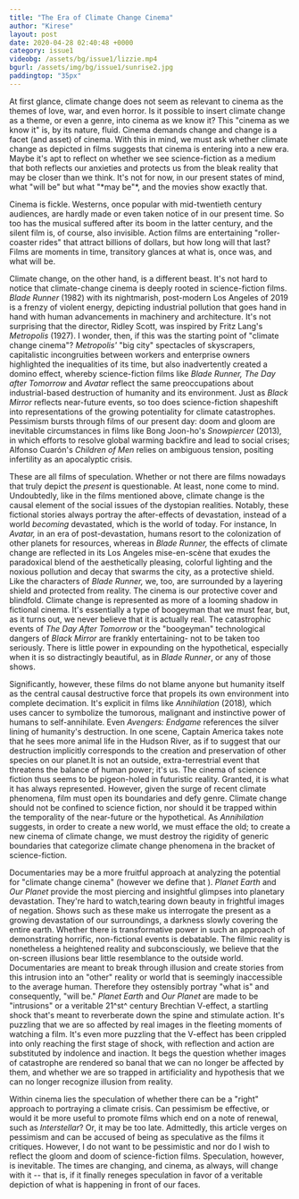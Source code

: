 ```yaml
---
title: "The Era of Climate Change Cinema"
author: "Kirese"
layout: post
date: 2020-04-28 02:40:48 +0000
category: issue1
videobg: /assets/bg/issue1/lizzie.mp4
bgurl: /assets/img/bg/issue1/sunrise2.jpg
paddingtop: "35px"
---
```


<p id="first-paragraph">At first glance, climate change does not seem as relevant to cinema as
the themes of love, war, and even horror. Is it possible to insert
climate change as a theme, or even a genre, into cinema as we know it?
This "cinema as we know it" is, by its nature, fluid. Cinema demands
change and change is a facet (and asset) of cinema. With this in mind,
we must ask whether climate change as depicted in films suggests that
cinema is entering into a new era. Maybe it's apt to reflect on whether
we see science-fiction as a medium that both reflects our anxieties and
protects us from the bleak reality that may be closer than we think.
It's not for now, in our present states of mind, what "will be" but what
"*may be"*, and the movies show exactly that.</p>

Cinema is fickle. Westerns, once popular with mid-twentieth century
audiences, are hardly made or even taken notice of in our present time.
So too has the musical suffered after its boom in the latter century,
and the silent film is, of course, also invisible. Action films are
entertaining "roller-coaster rides" that attract billions of dollars,
but how long will that last? Films are moments in time, transitory
glances at what is, once was, and what will be.

Climate change, on the other hand, is a different beast. It's not hard
to notice that climate-change cinema is deeply rooted in science-fiction
films. *Blade Runner* (1982) with its nightmarish, post-modern Los
Angeles of 2019 is a frenzy of violent energy, depicting industrial
pollution that goes hand in hand with human advancements in machinery
and architecture. It's not surprising that the director, Ridley Scott,
was inspired by Fritz Lang's *Metropolis* (1927). I wonder, then, if
this was the starting point of "climate change cinema"? *Metropolis'*
"big city" spectacles of skyscrapers, capitalistic incongruities between
workers and enterprise owners highlighted the inequalities of its time,
but also inadvertently created a domino effect, whereby science-fiction
films like *Blade Runner,* *The Day after Tomorrow* and *Avatar* reflect
the same preoccupations about industrial-based destruction of humanity
and its environment. Just as *Black Mirror* reflects near-future events,
so too does science-fiction shapeshift into representations of the
growing potentiality for climate catastrophes. Pessimism bursts through
films of our present day: doom and gloom are inevitable circumstances in
films like Bong Joon-ho's *Snowpiercer* (2013)*,* in which efforts to
resolve global warming backfire and lead to social crises; Alfonso
Cuarón's *Children of Men* relies on ambiguous tension, positing
infertility as an apocalyptic crisis.

These are all films of speculation. Whether or not there are films
nowadays that truly depict the *present* is questionable. At least, none
come to mind. Undoubtedly, like in the films mentioned above, climate
change is the causal element of the social issues of the dystopian
realities. Notably, these fictional stories always portray the
after-effects of devastation, instead of a world *becoming* devastated,
which is the world of today. For instance, In *Avatar,* in an era of
post-devastation, humans resort to the colonization of other planets for
resources, whereas in *Blade Runner,* the effects of climate change are
reflected in its Los Angeles mise-en-scène that exudes the paradoxical
blend of the aesthetically pleasing, colorful lighting and the noxious
pollution and decay that swarms the city, as a protective shield. Like
the characters of *Blade Runner,* we, too, are surrounded by a layering
shield and protected from reality. The cinema is our protective cover
and blindfold. Climate change is represented as more of a looming shadow
in fictional cinema. It's essentially a type of boogeyman that we must
fear, but, as it turns out, we never believe that it is actually real.
The catastrophic events of *The Day After Tomorrow* or the "boogeyman"
technological dangers of *Black Mirror* are frankly entertaining- not to
be taken too seriously. There is little power in expounding on the
hypothetical, especially when it is so distractingly beautiful, as in
*Blade Runner*, or any of those shows.

Significantly, however, these films do not blame anyone but humanity
itself as the central causal destructive force that propels its own
environment into complete decimation. It's explicit in films like
*Annihilation* (2018)*,* which uses cancer to symbolize the tumorous,
malignant and instinctive power of humans to self-annihilate. Even
*Avengers: Endgame* references the silver lining of humanity's
destruction. In one scene, Captain America takes note that he sees more
animal life in the Hudson River, as if to suggest that our destruction
implicitly corresponds to the creation and preservation of other species
on our planet.It is not an outside, extra-terrestrial event that
threatens the balance of human power; it's us. The cinema of science
fiction thus seems to be pigeon-holed in futuristic reality. Granted, it
is what it has always represented. However, given the surge of recent
climate phenomena, film must open its boundaries and defy genre. Climate
change should not be confined to science fiction, nor should it be
trapped within the temporality of the near-future or the hypothetical.
As *Annihilation* suggests, in order to create a new world, we must
efface the old; to create a new cinema of climate change, we must
destroy the rigidity of generic boundaries that categorize climate
change phenomena in the bracket of science-fiction.

Documentaries may be a more fruitful approach at analyzing the potential
for "climate change cinema" (however we define that ). *Planet Earth*
and *Our Planet* provide the most piercing and insightful glimpses into
planetary devastation. They're hard to watch,tearing down beauty in
frightful images of negation. Shows such as these make us interrogate
the present as a growing devastation of our surroundings, a darkness
slowly covering the entire earth. Whether there is transformative power
in such an approach of demonstrating horrific, non-fictional events is
debatable. The filmic reality is nonetheless a heightened reality and
subconsciously, we believe that the on-screen illusions bear little
resemblance to the outside world. Documentaries are meant to break
through illusion and create stories from this intrusion into an "other"
reality or world that is seemingly inaccessible to the average human.
Therefore they ostensibly portray "what is" and consequently, "will be."
*Planet Earth* and *Our Planet* are made to be "intrusions" or a
veritable 21^st^ century Brechtian V-effect, a startling shock that's
meant to reverberate down the spine and stimulate action. It's puzzling
that we are so affected by real images in the fleeting moments of
watching a film. It's even more puzzling that the V-effect has been
crippled into only reaching the first stage of shock, with reflection
and action are substituted by indolence and inaction. It begs the
question whether images of catastrophe are rendered so banal that we can
no longer be affected by them, and whether we are so trapped in
artificiality and hypothesis that we can no longer recognize illusion
from reality.

Within cinema lies the speculation of whether there can be a "right"
approach to portraying a climate crisis. Can pessimism be effective, or
would it be more useful to promote films which end on a note of renewal,
such as *Interstellar*? Or, it may be too late. Admittedly, this article
verges on pessimism and can be accused of being as speculative as the
films it critiques. However, I do not want to be pessimistic and nor do
I wish to reflect the gloom and doom of science-fiction films.
Speculation, however, is inevitable. The times are changing, and cinema,
as always, will change with it -- that is, if it finally reneges
speculation in favor of a veritable depiction of what is happening in
front of our faces.
